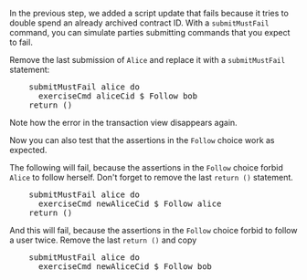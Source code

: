 In the previous step, we added a script update that fails because it tries to double spend an
already archived contract ID. With a `submitMustFail` command, you can simulate parties submitting
commands that you expect to fail.

Remove the last submission of `Alice` and replace it with a `submitMustFail` statement:

<pre class="file" data-filename="daml/User.daml" data-target="append">
    submitMustFail alice do
      exerciseCmd aliceCid $ Follow bob
    return ()
</pre>

Note how the error in the transaction view disappears again.

Now you can also test that the assertions in the `Follow` choice work as expected.

The following will fail, because the assertions in the `Follow` choice forbid `Alice` to follow
herself.  Don't forget to remove the last `return ()` statement.

<pre class="file" data-filename="daml/User.daml" data-target="append">
    submitMustFail alice do
      exerciseCmd newAliceCid $ Follow alice
    return ()
</pre>

And this will fail, because the assertions in the `Follow` choice forbid to follow a user twice.
Remove the last `return ()` and copy

<pre class="file" data-filename="daml/User.daml" data-target="append">
    submitMustFail alice do
      exerciseCmd newAliceCid $ Follow bob
</pre>
